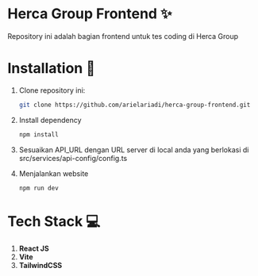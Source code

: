 # Herca Group Frontend ✨

Repository ini adalah bagian frontend untuk tes coding di Herca Group

# Installation 🚀

1. Clone repository ini:
   ```bash
   git clone https://github.com/arielariadi/herca-group-frontend.git
   ```

2. Install dependency
   ```bash
   npm install
   ```

3. Sesuaikan API_URL dengan URL server di local anda yang berlokasi di src/services/api-config/config.ts

4. Menjalankan website
   ```bash
   npm run dev
   ```

# Tech Stack 💻
  1. **React JS**
  2. **Vite**
  3. **TailwindCSS**
